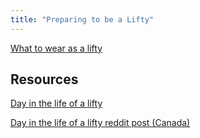 ```yaml
---
title: "Preparing to be a Lifty"
---
```


[What to wear as a lifty](Projects/20230831%20Preparing%20to%20be%20a%20Lifty/What%20to%20wear%20as%20a%20lifty.md)
## Resources
[Day in the life of a lifty](https://www.newschoolers.com/news/read/So-Liftie)

[Day in the life of a lifty reddit post (Canada)](https://www.reddit.com/r/snowboarding/comments/48u6cb/how_to_quit_your_job_and_move_to_a_ski_field_from/)
